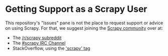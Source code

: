 # Getting Support as a Scrapy User

This repository's "Issues" pane is not the place to request support
or advice on using Scrapy. For that, we suggest joining the [Scrapy
community][community] over at:

* The [/r/scrapy subreddit][subreddit]
* The [#scrapy IRC Channel][irc]
* StackOverflow, using the ['scrapy' tag][stackoverflow]

[community]: https://scrapy.org/community/
[subreddit]: http://reddit.com/r/scrapy
[irc]: http://webchat.freenode.net/?channels=scrapy
[stackoverflow]: http://stackoverflow.com/questions/tagged/scrapy

